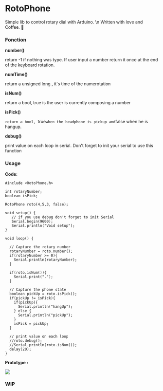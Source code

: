 # RotoPhone

Simple lib to control rotary dial with Arduino. \n
Written with love and Coffee. :full_moon_with_face:
### Fonction

  **number()**

return -1 if nothing was type. If user input a number return it once at the end of the keyboard rotation.

  **numTime()**

return a unsigned long , it's time of the numerotation

  **isNum()**

return a bool, true is the user is currently composing a number

  **isPick()**

`return a bool, `true` when the headphone is pickup and `false when he is hangup.

  **debug()**

print value on each loop in serial. Don't forget to init your serial to use this function



### Usage

**Code:**
```
#include <RotoPhone.h>

int rotaryNumber;
boolean isPick;

RotoPhone roto(4,5,3, false);

void setup() {
   // if you use debug don't forget to init Serial
   Serial.begin(9600);
   Serial.println("Void setup");
}

void loop() {

  // Capture the rotary number
  rotaryNumber = roto.number();
  if(rotaryNumber >= 0){
    Serial.println(rotaryNumber);
  }

  if(roto.isNum()){
    Serial.print(".");  
  }

  // Capture the phone state
  boolean pickUp = roto.isPick();
  if(pickUp != isPick){
    if(pickUp){
      Serial.println("hangUp");
    } else {
      Serial.println("pickUp");
    }
    isPick = pickUp;
  }

  // print value on each loop
  //roto.debug();
  //Serial.println(roto.isNum());
  delay(20);
}
```

**Prototype :**

![](http://i.imgur.com/mYJ91SB.png)
### WIP
